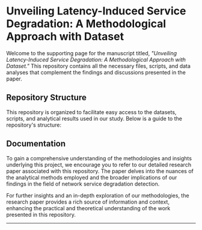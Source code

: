 # Unveiling Latency-Induced Service Degradation: A Methodological Approach with Dataset

Welcome to the supporting page for the manuscript titled, _"Unveiling Latency-Induced Service Degradation: A Methodological Approach with Dataset."_ This repository contains all the necessary files, scripts, and data analyses that complement the findings and discussions presented in the paper.

## Repository Structure

This repository is organized to facilitate easy access to the datasets, scripts, and analytical results used in our study. Below is a guide to the repository's structure:


## Documentation

To gain a comprehensive understanding of the methodologies and insights underlying this project, we encourage you to refer to our detailed research paper associated with this repository. The paper delves into the nuances of the analytical methods employed and the broader implications of our findings in the field of network service degradation detection.

For further insights and an in-depth exploration of our methodologies, the research paper provides a rich source of information and context, enhancing the practical and theoretical understanding of the work presented in this repository.

---
